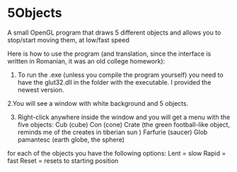 # 5Objects
A small OpenGL program that draws 5 different objects and allows you to stop/start moving them, at low/fast speed

Here is how to use the program (and translation, since the interface is written in Romanian, it was an old college homework):

1. To run the .exe (unless you compile the program yourself) you need to have the glut32.dll in the folder with the executable. I provided the newest version.

2.You will see a window with white background and 5 objects.

3. Right-click anywhere inside the window and you will get a menu with the five objects:
Cub (cube)
Con (cone)
Crate (the green football-like object, reminds me of the creates in tiberian sun )
Farfurie (saucer)
Glob pamantesc (earth globe, the sphere)

for each of the objects you have the following options:
Lent = slow
Rapid = fast
Reset = resets to starting position
